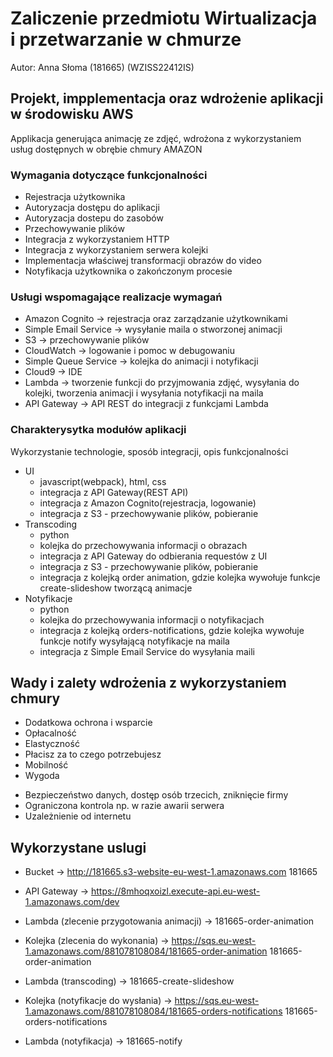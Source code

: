 # Zaliczenie przedmiotu Wirtualizacja i przetwarzanie w chmurze

Autor: Anna Słoma (181665) (WZISS22412IS)

## Projekt, impplementacja oraz wdrożenie aplikacji w środowisku AWS

Applikacja generująca animację ze zdjęć, wdrożona z wykorzystaniem usług dostępnych w obrębie chmury AMAZON

### Wymagania dotyczące funkcjonalności

* Rejestracja użytkownika
* Autoryzacja dostępu do aplikacji
* Autoryzacja dostepu do zasobów
* Przechowywanie plików
* Integracja z wykorzystaniem HTTP
* Integracja z wykorzystaniem serwera kolejki
* Implementacja właściwej transformacji obrazów do video
* Notyfikacja użytkownika o zakończonym procesie

### Usługi wspomagające realizacje wymagań

* Amazon Cognito -> rejestracja oraz zarządzanie użytkownikami
* Simple Email Service -> wysyłanie maila o stworzonej animacji
* S3 -> przechowywanie plików
* CloudWatch -> logowanie i pomoc w debugowaniu
* Simple Queue Service -> kolejka do animacji i notyfikacji 
* Cloud9 -> IDE
* Lambda -> tworzenie funkcji do przyjmowania zdjęć, wysyłania do kolejki, tworzenia animacji i wysyłania notyfikacji na maila
* API Gateway -> API REST do integracji z funkcjami Lambda

### Charakterysytka modułów aplikacji
Wykorzystanie technologie, sposób integracji, opis funkcjonalności

* UI
    - javascript(webpack), html, css
    - integracja z API Gateway(REST API) 
    - integracja z Amazon Cognito(rejestracja, logowanie)
    - integracja z S3 - przechowywanie plików, pobieranie
* Transcoding
    - python
    - kolejka do przechowywania informacji o obrazach
    - integracja z API Gateway do odbierania requestów z UI
    - integracja z S3 - przechowywanie plików, pobieranie
    - integracja z kolejką order animation, gdzie kolejka wywołuje funkcje create-slideshow tworzącą animacje 
* Notyfikacje
    - python
    - kolejka do przechowywania informacji o notyfikacjach
    - integracja z kolejką orders-notifications, gdzie kolejka wywołuje funkcje notify wysyłającą notyfikacje na maila
    - integracja z Simple Email Service do wysyłania maili

## Wady i zalety wdrożenia z wykorzystaniem chmury

+ Dodatkowa ochrona i wsparcie
+ Opłacalność
+ Elastyczność
+ Płacisz za to czego potrzebujesz
+ Mobilność 
+ Wygoda

- Bezpieczeństwo danych, dostęp osób trzecich, zniknięcie firmy
- Ograniczona kontrola np. w razie awarii serwera
- Uzależnienie od internetu

## Wykorzystane uslugi

* Bucket -> http://181665.s3-website-eu-west-1.amazonaws.com 181665

* API Gateway -> https://8mhoqxoizl.execute-api.eu-west-1.amazonaws.com/dev

* Lambda (zlecenie przygotowania animacji) -> 181665-order-animation

* Kolejka (zlecenia do wykonania) -> https://sqs.eu-west-1.amazonaws.com/881078108084/181665-order-animation 181665-order-animation

* Lambda (transcoding) -> 181665-create-slideshow

* Kolejka (notyfikacje do wysłania) -> https://sqs.eu-west-1.amazonaws.com/881078108084/181665-orders-notifications 181665-orders-notifications

* Lambda (notyfikacja) -> 181665-notify

